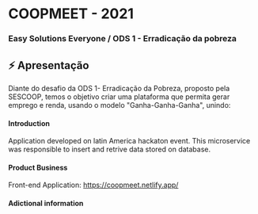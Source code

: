 
# COOPMEET - 2021
### Easy Solutions Everyone / ODS 1 - Erradicação da pobreza

<h2> ⚡ Apresentação </h2>

Diante do desafio da ODS 1- Erradicação da Pobreza, proposto pela SESCOOP, temos o objetivo criar uma plataforma que permita gerar emprego e renda, usando o modelo "Ganha-Ganha-Ganha", unindo:

#### Introduction 
Application developed on latin America hackaton event. This microservice was responsible to insert and retrive data stored on database. 

#### Product Business 
Front-end Application: https://coopmeet.netlify.app/ 


#### Adictional information 

